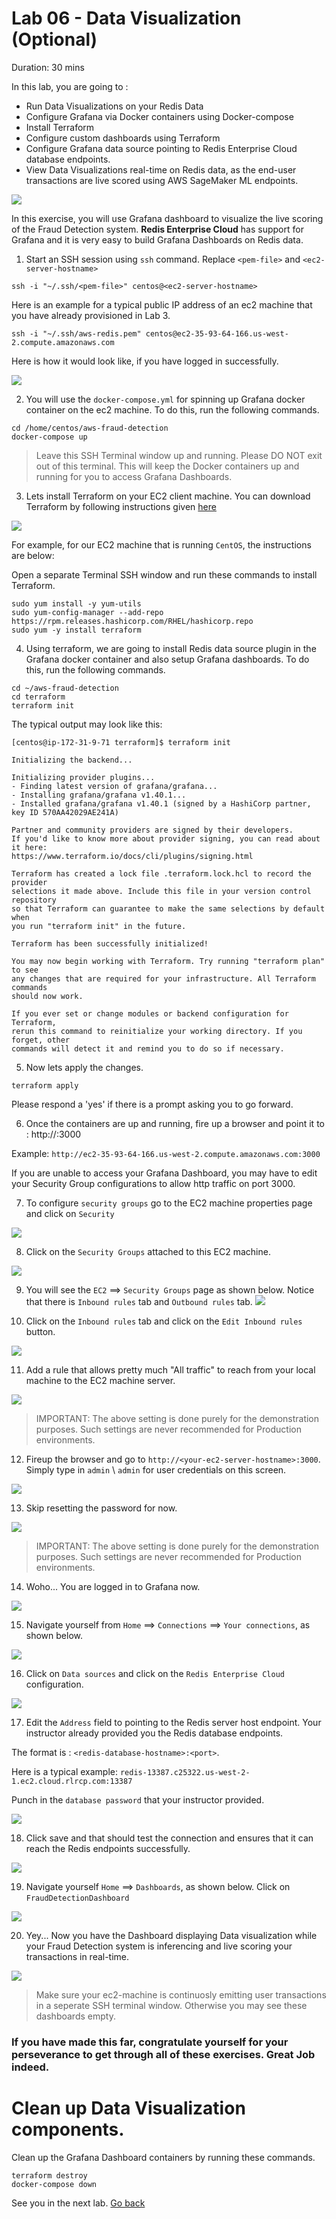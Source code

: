 # Lab 06 - Data Visualization (Optional)

Duration: 30 mins

In this lab, you are going to :
* Run Data Visualizations on your Redis Data
* Configure Grafana via Docker containers using Docker-compose
* Install Terraform
* Configure custom dashboards using Terraform
* Configure Grafana data source pointing to Redis Enterprise Cloud database endpoints.
* View Data Visualizations real-time on Redis data, as the end-user transactions are live scored using AWS SageMaker ML endpoints.

![](images/WhereAmI-Lab6.png)

In this exercise, you will use Grafana dashboard to visualize the live scoring of the Fraud Detection system.  **Redis Enterprise Cloud** has support for Grafana and it is very easy to build Grafana Dashboards on Redis data.

1. Start an SSH session using `ssh` command.
Replace `<pem-file>` and `<ec2-server-hostname>`

```
ssh -i "~/.ssh/<pem-file>" centos@<ec2-server-hostname>
```

Here is an example for a typical public IP address of an ec2 machine that you have already provisioned in Lab 3.

```
ssh -i "~/.ssh/aws-redis.pem" centos@ec2-35-93-64-166.us-west-2.compute.amazonaws.com
```
Here is how it would look like, if you have logged in successfully.

![](images/01-dataviz.png)

2. You will use the `docker-compose.yml` for spinning up Grafana docker container on the ec2 machine. To do this, run the following commands.

```
cd /home/centos/aws-fraud-detection
docker-compose up
```
> Leave this SSH Terminal window up and running. Please DO NOT exit out of this terminal. This will keep the Docker containers up and running for you to access Grafana Dashboards.

3. Lets install Terraform on your EC2 client machine. You can download Terraform by following instructions given [here](https://developer.hashicorp.com/terraform/downloads)

![](images/02-dataviz.png)

For example, for our EC2 machine that is running `CentOS`, the instructions are below:

Open a separate Terminal SSH window and run these commands to install Terraform.

```
sudo yum install -y yum-utils
sudo yum-config-manager --add-repo https://rpm.releases.hashicorp.com/RHEL/hashicorp.repo
sudo yum -y install terraform
```

4. Using terraform, we are going to install Redis data source plugin in the Grafana docker container and also setup Grafana dashboards. To do this, run the following commands.

```
cd ~/aws-fraud-detection
cd terraform
terraform init
```
The typical output may look like this:

```
[centos@ip-172-31-9-71 terraform]$ terraform init

Initializing the backend...

Initializing provider plugins...
- Finding latest version of grafana/grafana...
- Installing grafana/grafana v1.40.1...
- Installed grafana/grafana v1.40.1 (signed by a HashiCorp partner, key ID 570AA42029AE241A)

Partner and community providers are signed by their developers.
If you'd like to know more about provider signing, you can read about it here:
https://www.terraform.io/docs/cli/plugins/signing.html

Terraform has created a lock file .terraform.lock.hcl to record the provider
selections it made above. Include this file in your version control repository
so that Terraform can guarantee to make the same selections by default when
you run "terraform init" in the future.

Terraform has been successfully initialized!

You may now begin working with Terraform. Try running "terraform plan" to see
any changes that are required for your infrastructure. All Terraform commands
should now work.

If you ever set or change modules or backend configuration for Terraform,
rerun this command to reinitialize your working directory. If you forget, other
commands will detect it and remind you to do so if necessary.
```

5. Now lets apply the changes.

```
terraform apply
```
Please respond a 'yes' if there is a prompt asking you to go forward.

6. Once the containers are up and running, fire up a browser and point it to :
http://<ec2-server-hostname>:3000

Example: `http://ec2-35-93-64-166.us-west-2.compute.amazonaws.com:3000`

If you are unable to access your Grafana Dashboard, you may have to edit your Security Group configurations to allow http traffic on port 3000.

7. To configure `security groups` go to the EC2 machine properties page and click on `Security`

![](images/03-dataviz.png)

8. Click on the `Security Groups` attached to this EC2 machine.

![](images/04-dataviz.png)

9. You will see the `EC2` ==> `Security Groups` page as shown below. Notice that there is `Inbound rules` tab and `Outbound rules` tab.
![](images/05-dataviz.png)

10. Click on the `Inbound rules` tab and click on the `Edit Inbound rules` button.

![](images/06-dataviz.png)

11. Add a rule that allows pretty much "All traffic" to reach from your local machine to the EC2 machine server.

![](images/07-dataviz.png)

>IMPORTANT: The above setting is done purely for the demonstration purposes. Such settings are never recommended for Production environments.

12. Fireup the browser and go to `http://<your-ec2-server-hostname>:3000`. Simply type in `admin` \ `admin` for user credentials on this screen.

![](images/08-dataviz.png)

13. Skip resetting the password for now.

![](images/09-dataviz.png)

>IMPORTANT: The above setting is done purely for the demonstration purposes. Such settings are never recommended for Production environments.

14. Woho... You are logged in to Grafana now.

![](images/10-dataviz.png)

15. Navigate yourself from `Home` ==> `Connections` ==> `Your connections`, as shown below.

![](images/11-dataviz.png)

16. Click on `Data sources` and click on the `Redis Enterprise Cloud` configuration.

![](images/12-dataviz.png)

17. Edit the `Address` field to pointing to the Redis server host endpoint. Your instructor already provided you the Redis database endpoints.

The format is :
`<redis-database-hostname>:<port>`.

Here is a typical example:
`redis-13387.c25322.us-west-2-1.ec2.cloud.rlrcp.com:13387`

Punch in the `database password` that your instructor provided.

![](images/13-dataviz.png)

18. Click save and that should test the connection and ensures that it can reach the Redis endpoints successfully.

![](images/14-dataviz.png)

19. Navigate yourself `Home` ==> `Dashboards`, as shown below. Click on `FraudDetectionDashboard`

![](images/15-dataviz.png)

20. Yey... Now you have the Dashboard displaying Data visualization while your Fraud Detection system is inferencing and live scoring your transactions in real-time.

![](images/16-dataviz.png)

> Make sure your ec2-machine is continuosly emitting user transactions in a seperate SSH terminal window. Otherwise you may see these dashboards empty.

### If you have made this far, congratulate yourself for your perseverance to get through all of these exercises. Great Job indeed.


# Clean up Data Visualization components.

Clean up the Grafana Dashboard containers by running these commands.

```
terraform destroy
docker-compose down
```

See you in the next lab.  [Go back](..)
